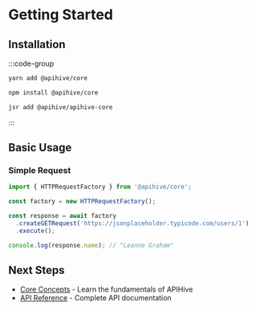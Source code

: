 # Getting Started

## Installation

:::code-group
```bash [yarn]
yarn add @apihive/core
```

```bash [npm]
npm install @apihive/core
```

```bash [jsr]
jsr add @apihive/apihive-core
```
:::

## Basic Usage

### Simple Request
```typescript
import { HTTPRequestFactory } from '@apihive/core';

const factory = new HTTPRequestFactory();

const response = await factory
  .createGETRequest('https://jsonplaceholder.typicode.com/users/1')
  .execute();

console.log(response.name); // "Leanne Graham"
```

## Next Steps

- [Core Concepts](/guide/core-concepts) - Learn the fundamentals of APIHive
- [API Reference](/api/globals) - Complete API documentation
